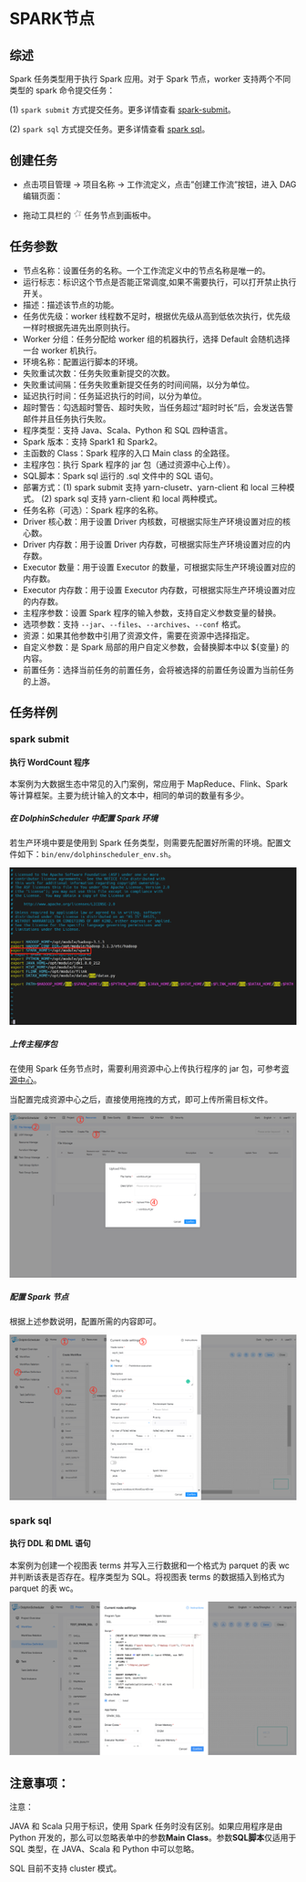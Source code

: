 # SPARK节点

## 综述

Spark  任务类型用于执行 Spark 应用。对于 Spark 节点，worker 支持两个不同类型的 spark 命令提交任务：

(1) `spark submit` 方式提交任务。更多详情查看 [spark-submit](https://spark.apache.org/docs/3.2.1/submitting-applications.html#launching-applications-with-spark-submit)。

(2) `spark sql` 方式提交任务。更多详情查看 [spark sql](https://spark.apache.org/docs/3.2.1/sql-ref-syntax.html)。

## 创建任务

- 点击项目管理 -> 项目名称 -> 工作流定义，点击”创建工作流”按钮，进入 DAG 编辑页面：

- 拖动工具栏的 <img src="../../../../img/tasks/icons/spark.png" width="15"/> 任务节点到画板中。

## 任务参数

- 节点名称：设置任务的名称。一个工作流定义中的节点名称是唯一的。
- 运行标志：标识这个节点是否能正常调度,如果不需要执行，可以打开禁止执行开关。
- 描述：描述该节点的功能。
- 任务优先级：worker 线程数不足时，根据优先级从高到低依次执行，优先级一样时根据先进先出原则执行。
- Worker 分组：任务分配给 worker 组的机器执行，选择 Default 会随机选择一台 worker 机执行。
- 环境名称：配置运行脚本的环境。
- 失败重试次数：任务失败重新提交的次数。
- 失败重试间隔：任务失败重新提交任务的时间间隔，以分为单位。
- 延迟执行时间：任务延迟执行的时间，以分为单位。
- 超时警告：勾选超时警告、超时失败，当任务超过“超时时长”后，会发送告警邮件并且任务执行失败。
- 程序类型：支持 Java、Scala、Python 和 SQL 四种语言。
- Spark 版本：支持 Spark1 和 Spark2。
- 主函数的 Class：Spark 程序的入口 Main class 的全路径。
- 主程序包：执行 Spark 程序的 jar 包（通过资源中心上传）。
- SQL脚本：Spark sql 运行的 .sql 文件中的 SQL 语句。
- 部署方式：(1) spark submit 支持 yarn-clusetr、yarn-client 和 local 三种模式。
          (2) spark sql 支持 yarn-client 和 local 两种模式。
- 任务名称（可选）：Spark 程序的名称。
- Driver 核心数：用于设置 Driver 内核数，可根据实际生产环境设置对应的核心数。
- Driver 内存数：用于设置 Driver 内存数，可根据实际生产环境设置对应的内存数。
- Executor 数量：用于设置 Executor 的数量，可根据实际生产环境设置对应的内存数。
- Executor 内存数：用于设置 Executor 内存数，可根据实际生产环境设置对应的内存数。
- 主程序参数：设置 Spark 程序的输入参数，支持自定义参数变量的替换。
- 选项参数：支持 `--jar`、`--files`、`--archives`、`--conf` 格式。
- 资源：如果其他参数中引用了资源文件，需要在资源中选择指定。
- 自定义参数：是 Spark 局部的用户自定义参数，会替换脚本中以 ${变量} 的内容。
- 前置任务：选择当前任务的前置任务，会将被选择的前置任务设置为当前任务的上游。

## 任务样例

### spark submit

#### 执行 WordCount 程序

本案例为大数据生态中常见的入门案例，常应用于 MapReduce、Flink、Spark 等计算框架。主要为统计输入的文本中，相同的单词的数量有多少。

##### 在 DolphinScheduler 中配置 Spark 环境

若生产环境中要是使用到 Spark 任务类型，则需要先配置好所需的环境。配置文件如下：`bin/env/dolphinscheduler_env.sh`。

![spark_configure](../../../../img/tasks/demo/spark_task01.png)

#####  上传主程序包

在使用 Spark 任务节点时，需要利用资源中心上传执行程序的 jar 包，可参考[资源中心](../resource/configuration.md)。

当配置完成资源中心之后，直接使用拖拽的方式，即可上传所需目标文件。

![resource_upload](../../../../img/tasks/demo/upload_jar.png)

##### 配置 Spark 节点

根据上述参数说明，配置所需的内容即可。

![demo-spark-simple](../../../../img/tasks/demo/spark_task02.png)

### spark sql

#### 执行 DDL 和 DML 语句

本案例为创建一个视图表 terms 并写入三行数据和一个格式为 parquet 的表 wc 并判断该表是否存在。程序类型为 SQL。将视图表 terms 的数据插入到格式为 parquet 的表 wc。

![spark_sql](../../../../img/tasks/demo/spark_sql.png)

## 注意事项：

注意：

JAVA 和 Scala 只用于标识，使用 Spark 任务时没有区别。如果应用程序是由 Python 开发的，那么可以忽略表单中的参数**Main Class**。参数**SQL脚本**仅适用于 SQL 类型，在 JAVA、Scala 和 Python 中可以忽略。

SQL 目前不支持 cluster 模式。

